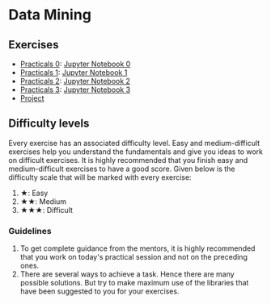 # Data Mining

## Exercises
* [Practicals 0](en/practical0/practical0.md):  [Jupyter Notebook 0](en/practical0/practical0.ipynb)
* [Practicals 1](en/practical1/practical1.md):  [Jupyter Notebook 1](en/practical1/practical1.ipynb)
* [Practicals 2](en/practical2/practical2.md):  [Jupyter Notebook 2](en/practical2/practical2.ipynb)
* [Practicals 3](en/practical3/practical3.md):  [Jupyter Notebook 3](en/practical3/practical3.ipynb)
* [Project](./Project/project.md)

## Difficulty levels 

Every exercise has an associated difficulty level. Easy and
medium-difficult exercises help you understand the fundamentals and give
you ideas to work on difficult exercises. It is highly recommended that
you finish easy and medium-difficult exercises to have a good score.
Given below is the difficulty scale that will be marked with every
exercise:

1.  ★: Easy
2.  ★★: Medium
3.  ★★★: Difficult

### Guidelines

1.  To get complete guidance from the mentors, it is highly recommended
    that you work on today\'s practical session and not on the preceding
    ones.
2.  There are several ways to achieve a task. Hence there are many
    possible solutions. But try to make maximum use of the libraries
    that have been suggested to you for your exercises.
